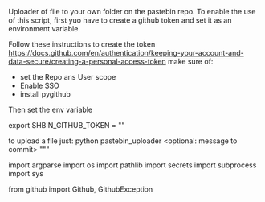 Uploader of  file to your own folder on the pastebin repo.
To enable the use of this script, first yuo have to create a github token
and set it as an environment variable.

Follow these instructions to create the token
https://docs.github.com/en/authentication/keeping-your-account-and-data-secure/creating-a-personal-access-token
make sure of:
- set the Repo ans User scope
- Enable SSO
- install pygithub

Then set the env variable

export SHBIN_GITHUB_TOKEN = "<your personal token>"

to upload a file just: python pastebin_uploader <path to your file> <optional: message to commit>
"""

import argparse
import os
import pathlib
import secrets
import subprocess
import sys

from github import Github, GithubException


